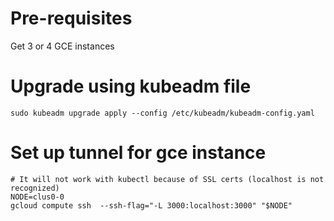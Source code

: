# Pre-requisites

Get 3 or 4 GCE instances

# Upgrade using kubeadm file

```shell
sudo kubeadm upgrade apply --config /etc/kubeadm/kubeadm-config.yaml
```

# Set up tunnel for gce instance

```shell
# It will not work with kubectl because of SSL certs (localhost is not recognized)
NODE=clus0-0
gcloud compute ssh  --ssh-flag="-L 3000:localhost:3000" "$NODE"
```